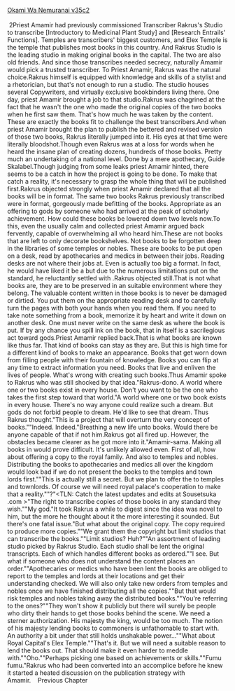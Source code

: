 [Okami Wa Nemuranai v35c2](https://www.sousetsuka.com/2021/01/okami-wa-nemuranai-352.html)
<br/><br/>
 2Priest Amamir had previously commissioned Transcriber Rakrus's Studio to transcribe [Introductory to Medicinal Plant Study] and [Research Entrails' Functions]. Temples are transcribers' biggest customers, and Elex Temple is the temple that publishes most books in this country. And Rakrus Studio is the leading studio in making original books in the capital. The two are also old friends. And since those transcribes needed secrecy, naturally Amamir would pick a trusted transcriber. To Priest Amamir, Rakrus was the natural choice.Rakrus himself is equipped with knowledge and skills of a stylist and a rhetorician, but that's not enough to run a studio. The studio houses several Copywriters, and virtually exclusive bookbinders living there. One day, priest Amamir brought a job to that studio.Rakrus was chagrined at the fact that he wasn't the one who made the original copies of the two books when he first saw them. That's how much he was taken by the content. These are exactly the books fit to challenge the best transcribers.And when priest Amamir brought the plan to publish the bettered and revised version of those two books, Rakrus literally jumped into it. His eyes at that time were literally bloodshot.Though even Rakrus was at a loss for words when he heard the insane plan of creating dozens, hundreds of those books. Pretty much an undertaking of a national level. Done by a mere apothecary, Guide Skalabel.Though judging from some leaks priest Amamir hinted, there seems to be a catch in how the project is going to be done. To make that catch a reality, it's necessary to grasp the whole thing that will be published first.Rakrus objected strongly when priest Amamir declared that all the books will be in <Sacred Code> format. The same two books Rakrus previously transcribed were in <Festive Code> format, gorgeously made befitting of the books. Appropriate as an offering to gods by someone who had arrived at the peak of scholarly achievement. How could these books be lowered down two levels now.To this, even the usually calm and collected priest Amamir argued back fervently, capable of overwhelming all who heard him.These are not books that are left to only decorate bookshelves. Not books to be forgotten deep in the libraries of some temples or nobles. These are books to be put open on a desk, read by apothecaries and medics in between their jobs. Reading desks are not where their jobs at. Even <Sacred Code> is actually too big a format. In fact, he would have liked it be a <Commoner Code> but due to the numerous limitations put on the standard, he reluctantly settled with <Sacred Code>.Rakrus objected still.That is not what books are, they are to be preserved in an suitable environment where they belong. The valuable content written in those books is to never be damaged or dirtied. You put them on the appropriate reading desk and to carefully turn the pages with both your hands when you read them. If you need to take note something from a book, memorize it by heart and write it down on another desk. One must never write on the same desk as where the book is put. If by any chance you spill ink on the book, that in itself is a sacrilegious act toward gods.Priest Amamir replied back.That is what books are known like thus far. That kind of books can stay as they are. But this is high time for a different kind of books to make an appearance. Books that get worn down from filling people with their fountain of knowledge. Books you can flip at any time to extract information you need. Books that live and enliven the lives of people. What's wrong with creating such books.Thus Amamir spoke to Rakrus who was still shocked by that idea."Rakrus-dono. A world where one or two books exist in every house. Don't you want to be the one who takes the first step toward that world."A world where one or two book exists in every house. There's no way anyone could realize such a dream. But gods do not forbid people to dream. He'd like to see that dream. Thus Rakrus thought."This is a project that will overturn the very concept of books.""Indeed. Indeed."Breathing a new life unto books. Would there be anyone capable of that if not him.Rakrus got all fired up. However, the obstacles became clearer as he got more into it."Amamir-sama. Making all books in <Sacred Code> would prove difficult. It's unlikely allowed even. First of all, how about offering a copy to the royal family. And also to temples and nobles. Distributing the books to apothecaries and medics all over the kingdom would look bad if we do not present the books to the temples and town lords first.""This is actually still a secret. But we plan to offer the <Copyright> to temples and townlords. Of course we will need royal palace's cooperation to make that a reality.""<Copyright>?"<TLN: Catch the latest updates and edits at Sousetsuka .com >"The right to transcribe copies of those books in any standard they wish.""My god."It took Rakrus a while to digest since the idea was novel to him, but the more he thought about it the more interesting it sounded. But there's one fatal issue."But what about the original copy. The copy required to produce more copies.""We grant them the copyright but limit studios that can transcribe the books.""Limit studios? Huh?""An assortment of leading studio picked by Rakrus Studio. Each studio shall be lent the original transcripts. Each of which handles different books as ordered.""I see. But what if someone who does not understand the content places an order.""Apothecaries or medics who have been lent the books are obliged to report to the temples and lords at their locations and get their understanding checked. We will also only take new orders from temples and nobles once we have finished distributing all the copies.""But that would risk temples and nobles taking away the distributed books.""You're referring to the <Sacred Code> ones?""They won't show it publicly but there will surely be people who dirty their hands to get those books behind the scene. We need a sterner authorization. His majesty the king, would be too much. The notion of his majesty lending books to commoners is unfathomable to start with. An authority a bit under that still holds unshakable power...""What about Royal Capital's Elex Temple.""That's it. But we will need a suitable reason to lend the books out. That should make it even harder to meddle with.""Oho.""Perhaps picking one based on achievements or skills.""Fumu fumu."Rakrus who had been converted into an accomplice before he knew it started a heated discussion on the publication strategy with Amamir.    Previous Chapter <br/>
